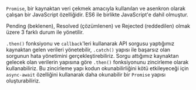 `Promise`, bir kaynaktan veri çekmek amacıyla kullanılan ve asenkron olarak çalışan bir JavaScript özelliğidir. ES6 ile birlikte JavaScript'e dahil olmuştur.

Pending (beklenen), Resolved (çözümlenen) ve Rejected (reddedilen) olmak üzere 3 farklı durum ile yönetilir.

`.then()` fonksiyonu ve `callback`'leri kullanarak API sorgusu yaptığımız kaynaktan gelen verileri yönetebilir, `.catch()` yapısı ile başarsız olan sorgunun hata yönetimini gerçekleştirebiliriz.
Sorgu attığımız kaynaktan gelecek olan verilerin yapısına göre `.then()` fonksiyonunu zincirleme olarak kullanabiliriz. Bu zincirleme yapı kodun okunabilirliğini kötü etkileyeceği için `async-await` özelliğini kullanarak daha okunabilir bir `Promise` yapısı oluşturabiliriz.